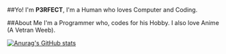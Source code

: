 ##Yo! I'm **P3RFECT**, I'm a Human who loves Computer and Coding.

##About Me
I'm a Programmer who, codes for his Hobby. I also love Anime (A Vetran Weeb).

[![Anurag's GitHub stats](https://github-readme-stats.vercel.app/api?username=P3RFECT01)](https://github.com/anuraghazra/github-readme-stats)


<a>
  
</a>
